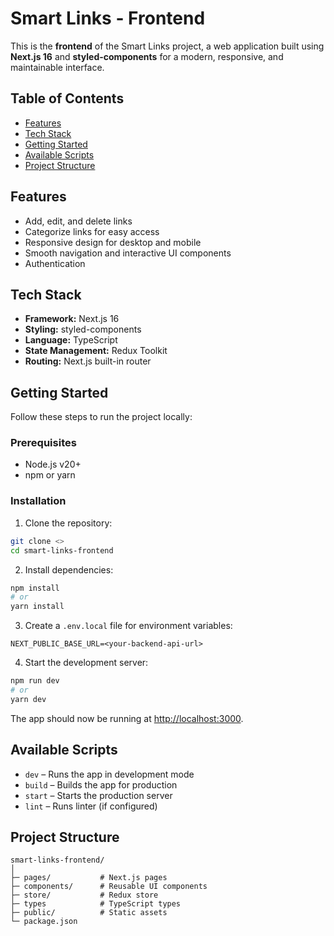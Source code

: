 # Smart Links - Frontend

This is the **frontend** of the Smart Links project, a web application built using **Next.js 16** and **styled-components** for a modern, responsive, and maintainable interface.

## Table of Contents

* [Features](#features)
* [Tech Stack](#tech-stack)
* [Getting Started](#getting-started)
* [Available Scripts](#available-scripts)
* [Project Structure](#project-structure)

## Features

* Add, edit, and delete links
* Categorize links for easy access
* Responsive design for desktop and mobile
* Smooth navigation and interactive UI components
* Authentication

## Tech Stack

* **Framework:** Next.js 16
* **Styling:** styled-components
* **Language:** TypeScript
* **State Management:** Redux Toolkit
* **Routing:** Next.js built-in router

## Getting Started

Follow these steps to run the project locally:

### Prerequisites

* Node.js v20+
* npm or yarn

### Installation

1. Clone the repository:

```bash
git clone <>
cd smart-links-frontend
```

2. Install dependencies:

```bash
npm install
# or
yarn install
```

3. Create a `.env.local` file for environment variables:

```env
NEXT_PUBLIC_BASE_URL=<your-backend-api-url>
```

4. Start the development server:

```bash
npm run dev
# or
yarn dev
```

The app should now be running at [http://localhost:3000](http://localhost:3000).

## Available Scripts

* `dev` – Runs the app in development mode
* `build` – Builds the app for production
* `start` – Starts the production server
* `lint` – Runs linter (if configured)

## Project Structure

```
smart-links-frontend/
│
├─ pages/           # Next.js pages
├─ components/      # Reusable UI components
├─ store/           # Redux store
├─ types            # TypeScript types
├─ public/          # Static assets
└─ package.json
```
